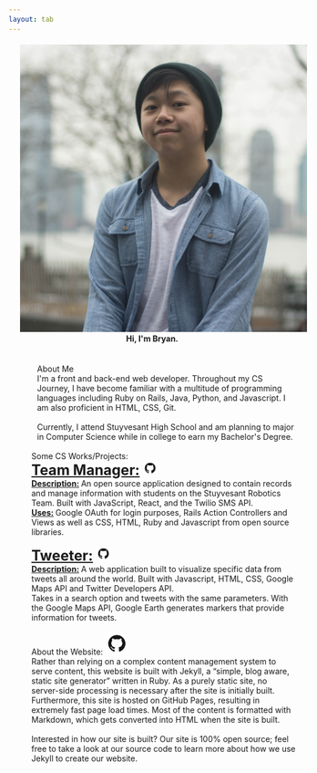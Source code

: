 ```yaml
---
layout: tab
---
```

<center>
<div class="card shadow p-3 mb-5 col-md-8 black">
<h4><img src="img/me.jpg" class="face rounded-circle" hspace="20"> Hi, I'm Bryan.</h4>
</div>
</center>


<div class="row">
<div class="card shadow p-3 mb-5 col-md-3 black" style="margin-left: 50px;">
<br>
<div class="card-title">
About Me
</div>
<div class="card-body">
I'm a front and back-end web developer. Throughout my CS Journey, I have become familiar with a multitude of programming languages including Ruby on Rails, Java, Python, and Javascript. I am also proficient in HTML, CSS, Git. 
<br>
<br>
Currently, I attend Stuyvesant High School and am planning to major in Computer Science while in college to earn my Bachelor's Degree.
</div> 
</div>


<div class="card shadow p-3 mb-5 col-md-4 black" style="margin-left: 40px;">
<br>
<div class="card-title">
Some CS Works/Projects:
</div>
<div class="card-body">
<b style="font-size: 25px;"> <u>Team Manager:</u> <a href="https://github.com/StuyPulse/teammanager/" target="_blank"><img src="img/github.png" class="media rounded-circle" style="width: 25px; height: 25px;"></a> </b>
<br>
<b> <u>Description:</u> </b> An open source application designed to contain records and manage information with students on the Stuyvesant Robotics Team. Built with JavaScript, React, and the Twilio SMS API.
<br>
<b> <u>Uses:</u> </b> Google OAuth for login purposes, Rails Action Controllers and Views as well as CSS, HTML, Ruby and Javascript from open source libraries.
<br>
<br>
<b style="font-size: 25px;"> <u>Tweeter:</u> <a href="https://github.com/bryanlai00/Tweeter" target="_blank"><img src="img/github.png" class="media rounded-circle" style="width: 25px; height: 25px;"></a> </b>
<br>
<b><u>Description:</u> </b>A web application built to visualize specific data from tweets all around the world. Built with Javascript, HTML, CSS, Google Maps API and Twitter Developers API.
<br>
Takes in a search option and tweets with the same parameters. With the Google Maps API, Google Earth generates markers that provide information for tweets.
</div>
</div> 


<div class="card shadow p-3 mb-5 col-md-3 black" style="margin-left: 40px;">
<br>
<div class="card-title">
About the Website: <a href="https://github.com/bryanlai00/bryanlai00.github.io" target="_blank"><img src="img/github.png" class="media rounded-circle" style="width: 40px; height: 40px;"></a>
</div>
<div class="card-body">
Rather than relying on a complex content management system to serve content, this website is built with Jekyll, a “simple, blog aware, static site generator” written in Ruby. As a purely static site, no server-side processing is necessary after the site is initially built. Furthermore, this site is hosted on GitHub Pages, resulting in extremely fast page load times. Most of the content is formatted with Markdown, which gets converted into HTML when the site is built. 
<br>
<br>
Interested in how our site is built? Our site is 100% open source; feel free to take a look at our source code to learn more about how we use Jekyll to create our website.
</div>
</div> 
